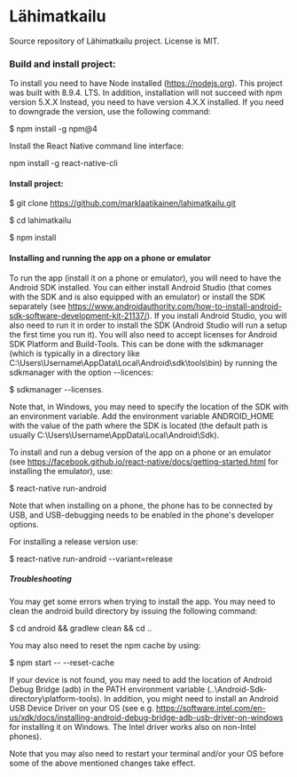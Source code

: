 # Lähimatkailu

Source repository of Lähimatkailu project. License is MIT.

### Build and install project:

To install you need to have Node installed (https://nodejs.org). This project was built with 8.9.4. LTS. In addition, installation will not succeed with npm version 5.X.X Instead, you need to have version 4.X.X installed. If you need to downgrade the version, use the following command:

$ npm install -g npm@4

Install the React Native command line interface:

npm install -g react-native-cli

#### Install project:

$ git clone https://github.com/marklaatikainen/lahimatkailu.git

$ cd lahimatkailu

$ npm install

#### Installing and running the app on a phone or emulator

To run the app (install it on a phone or emulator), you will need to have the Android SDK installed. You can either install Android Studio (that comes with the SDK and is also equipped with an emulator) or install the SDK separately (see https://www.androidauthority.com/how-to-install-android-sdk-software-development-kit-21137/). If you install Android Studio, you will also need to run it in order to install the SDK (Android Studio will run a setup the first time you run it). You will also need to accept licenses for Android SDK Platform and Build-Tools. This can be done with the sdkmanager (which is typically in a directory like C:\Users\Username\AppData\Local\Android\sdk\tools\bin) by running the sdkmanager with the option --licences: 

$ sdkmanager --licenses.

Note that, in Windows, you may need to specify the location of the SDK with an environment variable. Add the environment variable ANDROID_HOME with the value of the path where the SDK is located (the default path is usually C:\Users\Username\AppData\Local\Android\Sdk). 

To install and run a debug version of the app on a phone or an emulator (see https://facebook.github.io/react-native/docs/getting-started.html for installing the emulator), use: 

$ react-native run-android

Note that when installing on a phone, the phone has to be connected by USB, and USB-debugging needs to be enabled in the phone's developer options.

For installing a release version use:

$ react-native run-android --variant=release

##### Troubleshooting

You may get some errors when trying to install the app. You may need to clean the android build directory by issuing the following command:

$ cd android && gradlew clean && cd ..

You may also need to reset the npm cache by using:

$ npm start -- --reset-cache

If your device is not found, you may need to add the location of Android Debug Bridge (adb) in the PATH environment variable (..\Android-Sdk-directory\platform-tools). In addition, you might need to install an Android USB Device Driver on your OS (see e.g.  https://software.intel.com/en-us/xdk/docs/installing-android-debug-bridge-adb-usb-driver-on-windows for installing it on Windows. The Intel driver works also on non-Intel phones).

Note that you may also need to restart your terminal and/or your OS before some of the above mentioned changes take effect.
